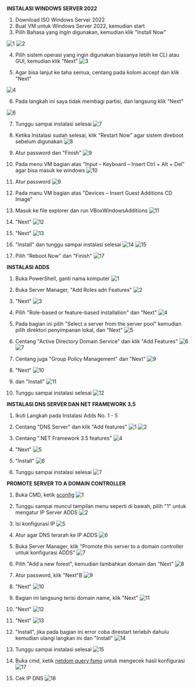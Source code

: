 **INSTALASI WINDOWS SERVER 2022**

1. Download ISO Windows Server 2022
2. Buat VM untuk Windows Server 2022, kemudian start
3. Pilih Bahasa yang ingin digunakan, kemudian klik "Install Now"

  ![1](https://user-images.githubusercontent.com/92453574/143671943-408c3574-8884-4b77-9c42-6adbe9c8b904.PNG)
  ![2](https://user-images.githubusercontent.com/92453574/143671958-f171156f-045c-4038-9866-56fc492b3f30.PNG)

4. Pilih sistem operasi yang ingin digunakan biasanya lebih ke CLI atau GUI, kemudian klik "Next"
  ![3](https://user-images.githubusercontent.com/92453574/143672001-ee16ff7e-cd56-4dc1-8ec0-4a05a1a2659a.PNG)

5. Agar bisa lanjut ke taha semua, centang pada kolom accept dan klik "Next"

  ![4](https://user-images.githubusercontent.com/92453574/143672006-26c76ddb-0795-482a-b58a-4a21d5a7b94a.PNG)

6. Pada langkah ini saya tidak membagi partisi, dan langsung klik "Next"

  ![6](https://user-images.githubusercontent.com/92453574/143672069-27c369f2-507c-449c-bee8-9e27af310c58.PNG)

7. Tunggu sampai instalasi selesai
  ![7](https://user-images.githubusercontent.com/92453574/143672076-8dead348-fd37-4c33-9932-ef94af4ec557.PNG)

8. Ketika Instalasi sudah selesai, klik "Restart Now" agar sistem direboot sebelum digunakan
  ![8](https://user-images.githubusercontent.com/92453574/143672084-f019827f-ab4a-4e44-9047-5b37b263ce2c.PNG)

9. Atur password dan "Finish"
  ![9](https://user-images.githubusercontent.com/92453574/143672088-75f872a6-f4eb-4576-8693-2dd58e59167e.PNG)

10. Pada menu VM bagian atas "Input – Keyboard – Insert Ctrl + Alt + Del" agar bisa masuk ke windows
   ![10](https://user-images.githubusercontent.com/92453574/143672098-497f6d24-58d9-4fc1-9e8b-9a9cf5c12052.PNG)

11. Atur password
  ![9](https://user-images.githubusercontent.com/92453574/143672117-5a768c5a-ce68-48e1-b7da-fc2ad7e110e6.PNG)

12. Pada manu VM bagian atas "Devices – Insert Guest Additions CD Image"
13. Masuk ke file explorer dan run VBoxWindowsAdditions
  ![11](https://user-images.githubusercontent.com/92453574/143672131-ae153b1e-0b80-494f-a0f5-f3fd631697e7.PNG)


14. "Next"
  ![12](https://user-images.githubusercontent.com/92453574/143672136-60897824-7c1f-450a-b9b7-6d76f8858921.PNG)


15. "Next"
  ![13](https://user-images.githubusercontent.com/92453574/143672141-ca369a2b-a1f9-4809-afa9-79d9f194fb44.PNG)


16. "Install" dan tunggu sampai instalasi selesai
  ![14](https://user-images.githubusercontent.com/92453574/143672166-1abf872a-3a55-413b-b3a9-3e84271cbb1e.PNG)
  ![15](https://user-images.githubusercontent.com/92453574/143672183-e4c4f30c-7031-4a01-a034-c68448015962.PNG)

17. Pilih "Reboot Now" dan "Finish"
  ![17](https://user-images.githubusercontent.com/92453574/143672187-6958ee46-983f-49d2-94e7-c35f6b7ac09c.PNG)



**INSTALASI ADDS**

1. Buka PowerShell, ganti nama komputer
  ![1](https://user-images.githubusercontent.com/92453574/143672341-f35dbb0d-0084-4ef4-91bc-4ad8efee0ae8.PNG)

2. Buka Server Manager, "Add Roles adn Features"
  ![2](https://user-images.githubusercontent.com/92453574/143672350-e2a96edf-8bf9-4084-9e25-a43ea43fb8b0.PNG)

3. "Next"
  ![3](https://user-images.githubusercontent.com/92453574/143672354-d944e242-0895-4e5c-a1b6-c5ba03f40d7f.PNG)

4. Pilih "Role-based or feature-based installation" dan "Next"
  ![4](https://user-images.githubusercontent.com/92453574/143672357-4bcaeed9-4b03-4f27-92ee-f789902a271d.PNG)

5. Pada bagian ini pilih "Select a server from the server pool" kemudian pilih direktori penyimpanan lokal, dan "Next"
  ![5](https://user-images.githubusercontent.com/92453574/143672359-e3ba5ec8-c32a-4d77-ab7e-42889066a600.PNG)

6. Centang "Active Directory Domain Service" dan klik "Add Features"
  ![6](https://user-images.githubusercontent.com/92453574/143672423-caaeaf66-5d47-4456-87bf-421241ad6553.PNG)
  ![7](https://user-images.githubusercontent.com/92453574/143672421-92d8d6d9-aed1-4887-b3dc-57c3ca491785.PNG)
  
7. Centang juga "Group Policy Management" dan "Next"
  ![9](https://user-images.githubusercontent.com/92453574/143672509-ac8ed0ff-c125-4d63-bb39-940c259e00b8.PNG)

8. "Next"
  ![10](https://user-images.githubusercontent.com/92453574/143672515-8d1df8ff-a327-4e8d-a4f7-41ebd8551e16.PNG)

9. dan "Install"
  ![11](https://user-images.githubusercontent.com/92453574/143672526-5a9ee071-52b0-40f7-82ae-39bda5c0c65e.PNG)

10. Tunggu sampai instalasi selesai
  ![12](https://user-images.githubusercontent.com/92453574/143672529-48efb78e-43bd-47ec-86c0-f0fddcfadc01.PNG)




**INSTALASI DNS SERVER DAN NET FRAMEWORK 3.5**

1. Ikuti Langkah pada Instalasi Adds No. 1 - 5
2. Centang "DNS Server" dan klik "Add features"
  ![1](https://user-images.githubusercontent.com/92453574/143672546-5318eb1b-b504-4fa9-9dc5-7da08c98aa17.PNG)
  ![2](https://user-images.githubusercontent.com/92453574/143672554-d01e29ed-33ba-4bf4-8c20-1e99176e342a.PNG)
  
3. Centang “.NET Framework 3.5 features"
  ![4](https://user-images.githubusercontent.com/92453574/143672593-f565f8e3-cb72-49d2-97da-6664e84d44a5.PNG)

4. "Next"
  ![5](https://user-images.githubusercontent.com/92453574/143672595-caa5ccb2-422f-45d1-9bf2-1e6d46476412.PNG)

5. "Install"
  ![6](https://user-images.githubusercontent.com/92453574/143672601-6020e629-9e73-4463-9e76-0b2270659e72.PNG)

6. Tunggu sampai instalasi selesai
  ![7](https://user-images.githubusercontent.com/92453574/143672606-ab759231-0cee-4a55-aceb-207894e791f9.PNG)



**PROMOTE SERVER TO A DOMAIN CONTROLLER**

1. Buka CMD, ketik <u>sconfig</u>
  ![1](https://user-images.githubusercontent.com/92453574/143672642-1726bd37-15a3-4efe-83e7-271d5bc64264.PNG)

2. Tunggu sampai muncul tampilan menu seperti di bawah, pilih "1" untuk mengatur IP Server ADDS
  ![2](https://user-images.githubusercontent.com/92453574/143672737-2cd0dc3e-9c87-44ce-a9ef-89d85a3eea21.PNG)

3. Isi konfigurasi IP
  ![5](https://user-images.githubusercontent.com/92453574/143672750-bdce50dc-234a-4072-b61c-7527ec5f1b72.PNG)

4. Atur agar DNS terarah ke IP ADDS
  ![6](https://user-images.githubusercontent.com/92453574/143672757-8b9bdf0f-1c74-4770-b56b-5437a3b37948.PNG)

5. Buka Server Manager, klik "Promote this server to a domain controller untuk konfigurasi ADDS"
  ![7](https://user-images.githubusercontent.com/92453574/143672762-128d32ed-7756-4064-b978-f900cfe678c8.PNG)

6. Pilih "Add a new forest", kemudian tambahkan domain dan "Next"
  ![8](https://user-images.githubusercontent.com/92453574/143672772-228390ab-037e-4d9c-8903-0aacd65c7ffc.PNG)

7. Atur password, klik "Next"B
  ![9](https://user-images.githubusercontent.com/92453574/143672776-6e0896fe-2c25-4d64-985f-b4b35a1b2a14.PNG)

8. "Next"
  ![10](https://user-images.githubusercontent.com/92453574/143672781-701cb798-2122-4716-942c-b2587a00e22f.PNG)

9. Bagian ini langsung terisi domain name, klik "Next"
  ![11](https://user-images.githubusercontent.com/92453574/143672840-c94280cc-1af4-45fe-91bd-5c52fb9c5ba1.PNG)

10. "Next"
  ![12](https://user-images.githubusercontent.com/92453574/143672843-f060c4ae-e9f8-40ff-92d1-0e0a98e5d701.PNG)

11. "Next"
  ![13](https://user-images.githubusercontent.com/92453574/143672845-7193217c-7b3e-49b8-94ab-e3a10151836f.PNG)

12. "Install", jika pada bagian ini error coba direstart terlebih dahulu kemudian ulangi langkan ini dan "Install"
  ![14](https://user-images.githubusercontent.com/92453574/143672847-bd969afe-b686-4e40-b9b4-aa305a52b92e.PNG)

13. Tunggu sampai instalasi selesai
  ![15](https://user-images.githubusercontent.com/92453574/143672853-a55b2606-59f3-49d4-a93b-1b7a413c34d6.PNG)

14. Buka cmd, ketik <u>netdom query fsmo</u> untuk mengecek hasil konfigurasi
  ![17](https://user-images.githubusercontent.com/92453574/143672856-247919b0-7db1-4e02-998a-2dabc683aaba.PNG)

15. Cek IP DNS
  ![18](https://user-images.githubusercontent.com/92453574/143672860-624cce4c-a0c0-4c73-905b-2a6bcd5ffa85.PNG)
